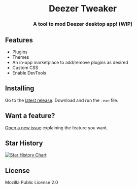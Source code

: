 <div align="center">
    <h1>Deezer Tweaker</h1>
    <h3>A tool to mod Deezer desktop app! (WIP)</h3>
</div>

## Features

* Plugins
* Themes
* An in-app marketplace to add/remove plugins as desired
* Custom CSS
* Enable DevTools

## Installing

Go to the [latest release](https://github.com/Deezer-Tweaker/deezer-tweaker/releases/latest). Download and run the `.exe` file.

## Want a feature?

[Open a new issue](https://github.com/Deezer-Tweaker/deezer-tweaker/issues/new) explaining the feature you want.

## Star History

<a href="https://star-history.com/#Deezer-Tweaker/deezer-tweaker&Deezer-Tweaker/community-plugins&Date">
  <picture>
    <source media="(prefers-color-scheme: dark)" srcset="https://api.star-history.com/svg?repos=Deezer-Tweaker/deezer-tweaker,Deezer-Tweaker/community-plugins&type=Date&theme=dark" />
    <source media="(prefers-color-scheme: light)" srcset="https://api.star-history.com/svg?repos=Deezer-Tweaker/deezer-tweaker,Deezer-Tweaker/community-plugins&type=Date" />
    <img alt="Star History Chart" src="https://api.star-history.com/svg?repos=Deezer-Tweaker/deezer-tweaker,Deezer-Tweaker/community-plugins&type=Date" />
  </picture>
</a>

## License

Mozilla Public License 2.0
